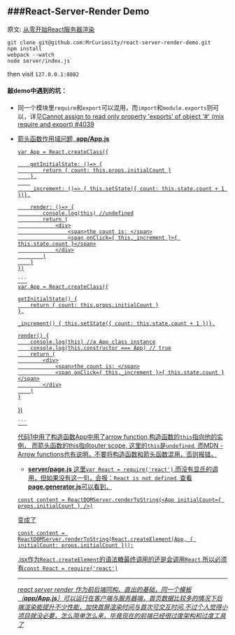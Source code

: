 ###React-Server-Render Demo
---
原文: [从零开始React服务器渲染](http://www.alloyteam.com/2017/01/react-from-scratch-server-render/#prettyPhoto)

```
git clone git@github.com:MrCuriosity/react-server-render-demo.git
npm install
webpack --watch
node server/index.js
```
then visit `127.0.0.1:8082`


#### 敲demo中遇到的坑：
- 同一个模块里`require`和`export`可以混用，而`import`和`module.exports`则可以，详见[Cannot assign to read only property 'exports' of object '#<Object>' (mix require and export) #4039](https://github.com/webpack/webpack/issues/4039)

- 箭头函数作用域问题, **app/App.js**
```
var App = React.createClass({

	getInitialState: ()=> {
		return { count: this.props.initialCount }
	},
	
	_increment: ()=> { this.setState({ count: this.state.count + 1 })},

	render: ()=> {
	    console.log(this) //undefined
		return (
			<div>
				<span>the count is: </span>
				<span onClick={ this._increment }>{ this.state.count }</span>
			</div>
		)
	}
})
```
    ```
    var App = React.createClass({

	getInitialState() {
		return { count: this.props.initialCount }
	},
	
	_increment() { this.setState({ count: this.state.count + 1 })},

	render() {
	    console.log(this) //a App class instance
		console.log(this.constructor === App) // true
		return (
			<div>
				<span>the count is: </span>
				<span onClick={ this._increment }>{ this.state.count }</span>
			</div>
		)
	}
})

    ```
代码1中用了构造函数App中用了arrow function,构造函数的`this`指向他的实例， 而箭头函数的this指向outer scope, 这里的`this`是`undefined`, 而[MDN - Arrow functions](https://developer.mozilla.org/zh-CN/docs/Web/JavaScript/Reference/Functions/Arrow_functions)也有说明，不要将构造函数和箭头函数混用，否则报错。
- **server/page.js**
这里`var React = require('react')`,而没有显氏的调用，但如果没有这一句，会报：`React is not defined`, 查看**page.generator.js**可以看到，
```
const content = ReactDOMServer.renderToString(<App initialCount={ props.initialCount } />)
```
变成了
```
const content = ReactDOMServer.renderToString(React.createElement(App, { initialCount: props.initialCount }));
```
.jsx作为`React.createElement`的语法糖最终调用的还是会调用`React`,所以必须有`const React = require('react')`

---
*react server render* *作为前后端同构、直出的基础，同一个模板（**app/App.js**）可以运行在客户端与服务器端，首页数据比较多的情况下后端渲染能提升不少性能，加快首屏渲染时间与首次可交互时间.不过个人觉得小项目就没必要，怎么简单怎么来，毕竟现在的前端已经很过度架构和过度工具了*